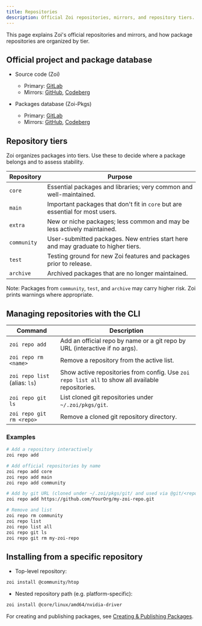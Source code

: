 ```yaml
---
title: Repositories
description: Official Zoi repositories, mirrors, and repository tiers.
---
```


This page explains Zoi's official repositories and mirrors, and how package repositories are organized by tier.

## Official project and package database

- Source code (Zoi)
  - Primary: [GitLab](https://gitlab.com/Zillowe/Zillwen/Zusty/Zoi)
  - Mirrors: [GitHub](https://github.com/Zillowe/Zoi), [Codeberg](https://codeberg.org/Zillowe/Zoi)

- Packages database (Zoi-Pkgs)
  - Primary: [GitLab](https://gitlab.com/Zillowe/Zillwen/Zusty/Zoi-Pkgs)
  - Mirrors: [GitHub](https://github.com/Zillowe/Zoi-Pkgs), [Codeberg](https://codeberg.org/Zillowe/Zoi-Pkgs)

## Repository tiers

Zoi organizes packages into tiers. Use these to decide where a package belongs and to assess stability.

| Repository  | Purpose                                                                           |
| ----------- | --------------------------------------------------------------------------------- |
| `core`      | Essential packages and libraries; very common and well-maintained.                |
| `main`      | Important packages that don't fit in `core` but are essential for most users.     |
| `extra`     | New or niche packages; less common and may be less actively maintained.           |
| `community` | User-submitted packages. New entries start here and may graduate to higher tiers. |
| `test`      | Testing ground for new Zoi features and packages prior to release.                |
| `archive`   | Archived packages that are no longer maintained.                                  |

Note: Packages from `community`, `test`, and `archive` may carry higher risk. Zoi prints warnings where appropriate.

## Managing repositories with the CLI

| Command                       | Description                                                                                       |
| ----------------------------- | ------------------------------------------------------------------------------------------------- |
| `zoi repo add`                | Add an official repo by name or a git repo by URL (interactive if no args).                       |
| `zoi repo rm <name>`          | Remove a repository from the active list.                                                         |
| `zoi repo list` (alias: `ls`) | Show active repositories from config. Use `zoi repo list all` to show all available repositories. |
| `zoi repo git ls`             | List cloned git repositories under `~/.zoi/pkgs/git`.                                             |
| `zoi repo git rm <repo>`      | Remove a cloned git repository directory.                                                         |

### Examples

```sh
# Add a repository interactively
zoi repo add

# Add official repositories by name
zoi repo add core
zoi repo add main
zoi repo add community

# Add by git URL (cloned under ~/.zoi/pkgs/git/ and used via @git/<repo>/<pkg>)
zoi repo add https://github.com/YourOrg/my-zoi-repo.git

# Remove and list
zoi repo rm community
zoi repo list
zoi repo list all
zoi repo git ls
zoi repo git rm my-zoi-repo
```

## Installing from a specific repository

- Top-level repository:

```sh
zoi install @community/htop
```

- Nested repository path (e.g. platform-specific):

```sh
zoi install @core/linux/amd64/nvidia-driver
```

For creating and publishing packages, see [Creating & Publishing Packages](/docs/zds/zoi/creating-packages/).
